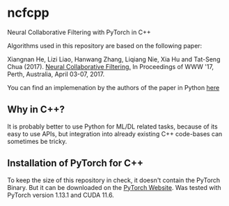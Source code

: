 # ncfcpp

Neural Collaborative Filtering with PyTorch in C++

Algorithms used in this repository are based on the following paper:

Xiangnan He, Lizi Liao, Hanwang Zhang, Liqiang Nie, Xia Hu and Tat-Seng Chua (2017). [Neural Collaborative Filtering.](http://dl.acm.org/citation.cfm?id=3052569) In Proceedings of WWW '17, Perth, Australia, April 03-07, 2017.

You can find an implemenation by the authors of the paper in Python [here](https://github.com/hexiangnan/neural_collaborative_filtering)

## Why in C++?

It is probably better to use Python for ML/DL related tasks, because of its easy to use APIs, but integration into already existing C++ code-bases can sometimes be tricky.

## Installation of PyTorch for C++

To keep the size of this repository in check, it doesn't contain the PyTorch Binary. But it can be downloaded on the [PyTorch Website](https://pytorch.org/get-started/locally/). Was tested with PyTorch version 1.13.1 and CUDA 11.6.
